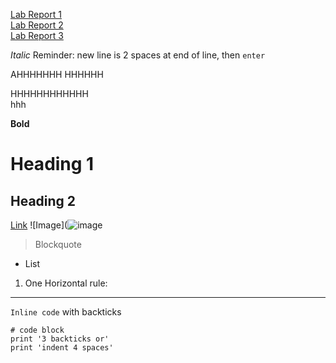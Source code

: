 [Lab Report 1](https://kate-romero.github.io/cse15l-labreports/lab-report-1-week-2.html)  
[Lab Report 2](https://kate-romero.github.io/cse15l-labreports/lab-report-2-week-4.html)  
[Lab Report 3](https://kate-romero.github.io/cse15l-labreports/lab-report-3-week-6.html)

*Italic*
Reminder: new line is 2 spaces at end of line, then `enter`

AHHHHHHH
HHHHHH

HHHHHHHHHHHH  
hhh

**Bold**
# Heading 1
## Heading 2
[Link](https://www.youtube.com/watch?v=dQw4w9WgXcQ)
![Image](![image](https://user-images.githubusercontent.com/69172865/149385099-c688e3ef-6eae-47bd-95a7-a8e132dd51d5.png)
> Blockquote
* List
1. One
 Horizontal rule:

---
`Inline code` with backticks
```
# code block
print '3 backticks or'
print 'indent 4 spaces'
```
